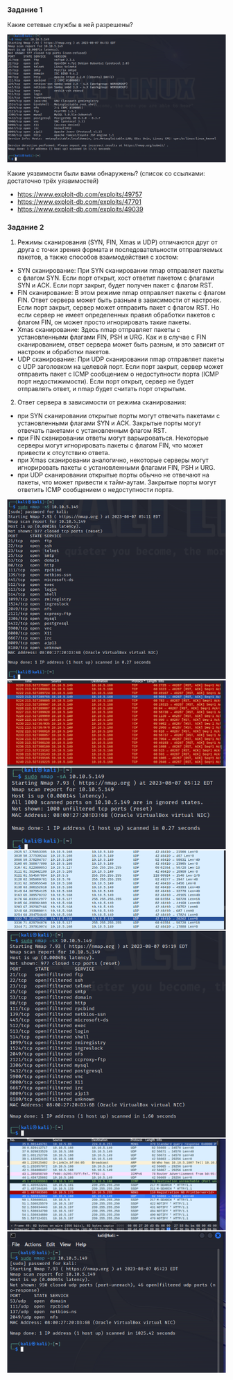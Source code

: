 ### Задание 1
Какие сетевые службы в ней разрешены?

![alt text](https://github.com/colex29/sdb-homeworks/blob/f2924583e7c58a0872c430e1a81896eb2fee61fd/13-01/1.PNG)

Какие уязвимости были вами обнаружены? (список со ссылками: достаточно трёх уязвимостей)

- https://www.exploit-db.com/exploits/49757
- https://www.exploit-db.com/exploits/47701
- https://www.exploit-db.com/exploits/49039
  
### Задание 2

1. Режимы сканирования (SYN, FIN, Xmas и UDP) отличаются друг от друга с точки зрения формата и последовательности отправляемых пакетов, а также способов взаимодействия с хостом:

- SYN сканирование: При SYN сканировании nmap отправляет пакеты с флагом SYN. Если порт открыт, хост ответит пакетом с флагами SYN и ACK. Если порт закрыт, будет получен пакет с флагом RST.
- FIN сканирование: В этом режиме nmap отправляет пакеты с флагом FIN. Ответ сервера может быть разным в зависимости от настроек. Если порт закрыт, сервер может отправить пакет с флагом RST. Но если сервер не имеет определенных правил обработки пакетов с флагом FIN, он может просто игнорировать такие пакеты.
- Xmas сканирование: Здесь nmap отправляет пакеты с установленными флагами FIN, PSH и URG. Как и в случае с FIN сканированием, ответ сервера может быть разным, и это зависит от настроек и обработки пакетов.
- UDP сканирование: При UDP сканировании nmap отправляет пакеты с UDP заголовком на целевой порт. Если порт закрыт, сервер может отправить пакет с ICMP сообщением о недоступности порта (ICMP порт недостижимости). Если порт открыт, сервер не будет отправлять ответ, и nmap будет считать порт открытым.

2. Ответ сервера в зависимости от режима сканирования:
- при SYN сканировании открытые порты могут отвечать пакетами с установленными флагами SYN и ACK. Закрытые порты могут отвечать пакетами с установленным флагом RST.
- при FIN сканировании ответы могут варьироваться. Некоторые серверы могут игнорировать пакеты с флагом FIN, что может привести к отсутствию ответа.
- при Xmas сканировании аналогично, некоторые серверы могут игнорировать пакеты с установленными флагами FIN, PSH и URG.
- при UDP сканировании открытые порты обычно не отвечают на пакеты, что может привести к тайм-аутам. Закрытые порты могут ответить ICMP сообщением о недоступности порта.

![alt text](https://github.com/colex29/sdb-homeworks/blob/66a041a9a511128aabbb226da5cfb46787dfe505/13-01/2.PNG)
![alt text](https://github.com/colex29/sdb-homeworks/blob/66a041a9a511128aabbb226da5cfb46787dfe505/13-01/2.1.PNG)
![alt text](https://github.com/colex29/sdb-homeworks/blob/66a041a9a511128aabbb226da5cfb46787dfe505/13-01/3.PNG)
![alt text](https://github.com/colex29/sdb-homeworks/blob/66a041a9a511128aabbb226da5cfb46787dfe505/13-01/4.1.PNG)
![alt text](https://github.com/colex29/sdb-homeworks/blob/66a041a9a511128aabbb226da5cfb46787dfe505/13-01/5.PNG)
![alt text](https://github.com/colex29/sdb-homeworks/blob/66a041a9a511128aabbb226da5cfb46787dfe505/13-01/6.PNG)
![alt text](https://github.com/colex29/sdb-homeworks/blob/00a731c9b95c2036bd1ae199b7e7477e62493e7f/13-01/7.PNG)
